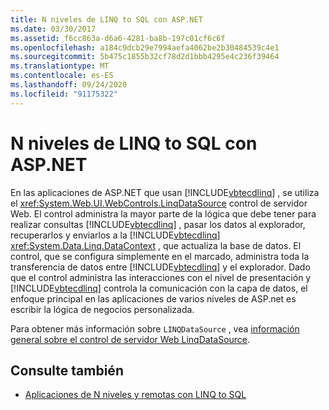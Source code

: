 ```yaml
---
title: N niveles de LINQ to SQL con ASP.NET
ms.date: 03/30/2017
ms.assetid: f6cc863a-d6a6-4281-ba8b-197c01cf6c6f
ms.openlocfilehash: a184c9dcb29e7994aefa4062be2b30484539c4e1
ms.sourcegitcommit: 5b475c1855b32cf78d2d1bbb4295e4c236f39464
ms.translationtype: MT
ms.contentlocale: es-ES
ms.lasthandoff: 09/24/2020
ms.locfileid: "91175322"
---
```

# <a name="linq-to-sql-n-tier-with-aspnet"></a>N niveles de LINQ to SQL con ASP.NET

En las aplicaciones de ASP.NET que usan [!INCLUDE[vbtecdlinq](../../../../../../includes/vbtecdlinq-md.md)] , se utiliza el <xref:System.Web.UI.WebControls.LinqDataSource> control de servidor Web. El control administra la mayor parte de la lógica que debe tener para realizar consultas [!INCLUDE[vbtecdlinq](../../../../../../includes/vbtecdlinq-md.md)] , pasar los datos al explorador, recuperarlos y enviarlos a la [!INCLUDE[vbtecdlinq](../../../../../../includes/vbtecdlinq-md.md)] <xref:System.Data.Linq.DataContext> , que actualiza la base de datos. El control, que se configura simplemente en el marcado, administra toda la transferencia de datos entre [!INCLUDE[vbtecdlinq](../../../../../../includes/vbtecdlinq-md.md)] y el explorador. Dado que el control administra las interacciones con el nivel de presentación y [!INCLUDE[vbtecdlinq](../../../../../../includes/vbtecdlinq-md.md)] controla la comunicación con la capa de datos, el enfoque principal en las aplicaciones de varios niveles de ASP.net es escribir la lógica de negocios personalizada.  
  
 Para obtener más información sobre `LINQDataSource` , vea [información general sobre el control de servidor Web LinqDataSource](/previous-versions/aspnet/bb547113(v=vs.100)).  
  
## <a name="see-also"></a>Consulte también

- [Aplicaciones de N niveles y remotas con LINQ to SQL](n-tier-and-remote-applications-with-linq-to-sql.md)
